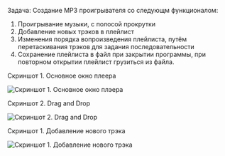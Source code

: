 
Задача: Cоздание MP3 проигрывателя со следующм функционалом:
1) Проигрывание музыки, с полосой прокрутки
2) Добавление новых трэков в плейлист
3) Изменения порядка вопроизведения плейлиста, путём перетаскивания трэков для задания последовательности
4) Сохранение плейлиста в файл при закрытии программы, при повторном открытии плейлист грузиться из файла.

Скриншот 1. Основное окно плеера

![Скриншот 1. Основное окно плэера](http://ipic.su/img/img7/fs/Skrinshot1.1547037314.png)

Скриншот 2. Drag and Drop

![Скриншот 2. Drag and Drop](http://ipic.su/img/img7/fs/Skrinshot2.1547037643.png)

Скриншот 1. Добавление нового трэка

![Скриншот 1. Добавление нового трэка](http://ipic.su/img/img7/fs/Skrinshot3.1547037665.png)
